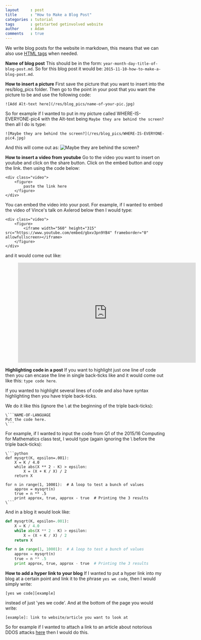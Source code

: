 ```yaml
---
layout     : post
title      : "How to Make a Blog Post"
categories : tutorial
tags       : getstarted getinvolved website
author     : Adam
comments   : true
---
```

We write blog posts for the website in markdown, this means that we can also use
[HTML tags][HTML]
when needed.

**Name of blog post**
This should be in the form: ```year-month-day-title-of-blog-post.md```.
So for this blog post it would be: ```2015-11-10-how-to-make-a-blog-post.md```.

**How to insert a picture**
First save the picture that you want to insert into the res/blog_pics folder.
Then go to the point in your post that you want the picture to be and use the
following code:

`![Add Alt-text here](/res/blog_pics/name-of-your-pic.jpg)`

So for example if I wanted to put in my picture called WHERE-IS-EVERYONE-pic4
with the Alt-text being `Maybe they are behind the screen?` then all I do is
type:

`![Maybe they are behind the screen?](/res/blog_pics/WHERE-IS-EVERYONE-pic4.jpg)`

And this will come out as:
![Maybe they are behind the screen?](/res/blog_pics/WHERE-IS-EVERYONE-pic4.jpg)

**How to insert a video from youtube**
Go to the video you want to insert on youtube and click on the share button.
Click on the embed button and copy the link.
then using the code below:

```
<div class="video">
    <figure>
        paste the link here
    </figure>
</div>  
```

You can embed the video into your post. For example, if I wanted to embed the
video of Vince's talk on Axlerod below then I would type:

```
<div class="video">
    <figure>
        <iframe width="560" height="315" src="https://www.youtube.com/embed/gbxv3pn9YB4" frameborder="0" allowfullscreen></iframe>
    </figure>
</div>
```

and it would come out like:

<div class="video">
    <figure>
        <iframe width="560" height="315" src="https://www.youtube.com/embed/gbxv3pn9YB4" frameborder="0" allowfullscreen></iframe>
    </figure>
</div>

**Highlighting code in a post**
If you want to highlight just one line of code then you can encase the line in
single back-ticks like and it would come out like this: `type code here`.

If you wanted to highlight several lines of code and also have syntax
highlighting then you have triple back-ticks.

We do it like this (ignore the \ at the beginning of the triple back-ticks):

```
\```NAME-OF-LANGUAGE
Put the code here.
\```
```

For example, if I wanted to input the code from Q1 of the 2015/16 Computing for
Mathematics class test, I would type (again ignoring the \ before the triple
back-ticks):

```
\```python
def mysqrt(K, epsilon=.001):
    X = K / 4.0
    while abs(X ** 2 - K) > epsilon:
        X = (X + K / X) / 2
    return X

for n in range(1, 10001):  # A loop to test a bunch of values
    approx = mysqrt(n)
    true = n ** .5
    print approx, true, approx - true  # Printing the 3 results
\```
```

And in a blog it would look like:

```python
def mysqrt(K, epsilon=.001):
    X = K / 4.0
    while abs(X ** 2 - K) > epsilon:
        X = (X + K / X) / 2
    return X

for n in range(1, 10001):  # A loop to test a bunch of values
    approx = mysqrt(n)
    true = n ** .5
    print approx, true, approx - true  # Printing the 3 results
```

**How to add a hyper link to your blog**
If I wanted to put a hyper link into my blog at a certain point and link it to
the phrase `yes we code`, then I would simply write:

`[yes we code][example]`

instead of just 'yes we code'. And at the bottom of the page you would write:

`[example]: link to website/article you want to look at`

So for example if I wanted to attach a link to an article about notorious DDOS
attacks [here][first] then I would do this.

[HTML]: http://www.w3schools.com/tags/
[first]: http://siliconangle.com/blog/2013/08/26/5-notorious-ddos-attacks-in-2013-big-problem-for-the-internet-of-things/
